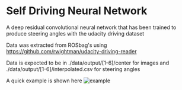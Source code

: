 # Self Driving Neural Network

A deep residual convolutional neural network that has been trained to produce steering angles 
with the udacity driving dataset

Data was extracted from ROSbag's using https://github.com/rwightman/udacity-driving-reader

Data is expected to be in ./data/output/[1-6]/center for images and ./data/output/[1-6]/interpolated.csv for steering angles

A quick example is shown here
![example](example.gif)
